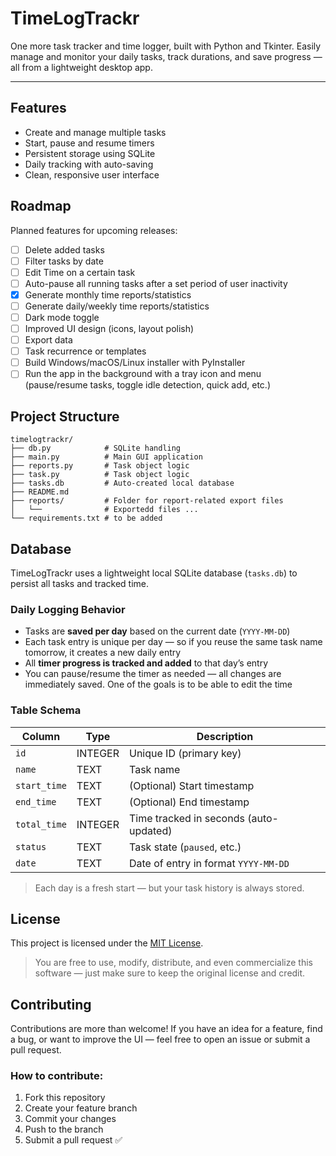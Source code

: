 # TimeLogTrackr
One more task tracker and time logger, built with Python and Tkinter. Easily manage and monitor your daily tasks, track durations, and save progress — all from a lightweight desktop app.

---

## Features
- Create and manage multiple tasks
- Start, pause and resume timers
- Persistent storage using SQLite
- Daily tracking with auto-saving
- Clean, responsive user interface

## Roadmap
Planned features for upcoming releases:
- [ ] Delete added tasks
- [ ] Filter tasks by date
- [ ] Edit Time on a certain task
- [ ] Auto-pause all running tasks after a set period of user inactivity
- [x] Generate monthly time reports/statistics
- [ ] Generate daily/weekly time reports/statistics
- [ ] Dark mode toggle
- [ ] Improved UI design (icons, layout polish)
- [ ] Export data
- [ ] Task recurrence or templates
- [ ] Build Windows/macOS/Linux installer with PyInstaller
- [ ] Run the app in the background with a tray icon and menu (pause/resume tasks, toggle idle detection, quick add, etc.)

## Project Structure
```text
timelogtrackr/
├── db.py            # SQLite handling
├── main.py          # Main GUI application
├── reports.py       # Task object logic
├── task.py          # Task object logic
├── tasks.db         # Auto-created local database
├── README.md
├── reports/         # Folder for report-related export files
│   └──              # Exportedd files ...
└── requirements.txt # to be added
```

## Database
TimeLogTrackr uses a lightweight local SQLite database (`tasks.db`) to persist all tasks and tracked time.
### Daily Logging Behavior
- Tasks are **saved per day** based on the current date (`YYYY-MM-DD`)
- Each task entry is unique per day — so if you reuse the same task name tomorrow, it creates a new daily entry
- All **timer progress is tracked and added** to that day’s entry
- You can pause/resume the timer as needed — all changes are immediately saved. One of the goals is to be able to edit the time

### Table Schema
| Column       | Type     | Description                                |
|--------------|----------|--------------------------------------------|
| `id`         | INTEGER  | Unique ID (primary key)                    |
| `name`       | TEXT     | Task name                                  |
| `start_time` | TEXT     | (Optional) Start timestamp                 |
| `end_time`   | TEXT     | (Optional) End timestamp                   |
| `total_time` | INTEGER  | Time tracked in seconds (auto-updated)     |
| `status`     | TEXT     | Task state (`paused`, etc.)                |
| `date`       | TEXT     | Date of entry in format `YYYY-MM-DD`       |

> Each day is a fresh start — but your task history is always stored.


## License
This project is licensed under the [MIT License](https://opensource.org/licenses/MIT).
> You are free to use, modify, distribute, and even commercialize this software — just make sure to keep the original license and credit.


## Contributing
Contributions are more than welcome!
If you have an idea for a feature, find a bug, or want to improve the UI — feel free to open an issue or submit a pull request.
### How to contribute:
1. Fork this repository
2. Create your feature branch
3. Commit your changes
4. Push to the branch
5. Submit a pull request ✅

